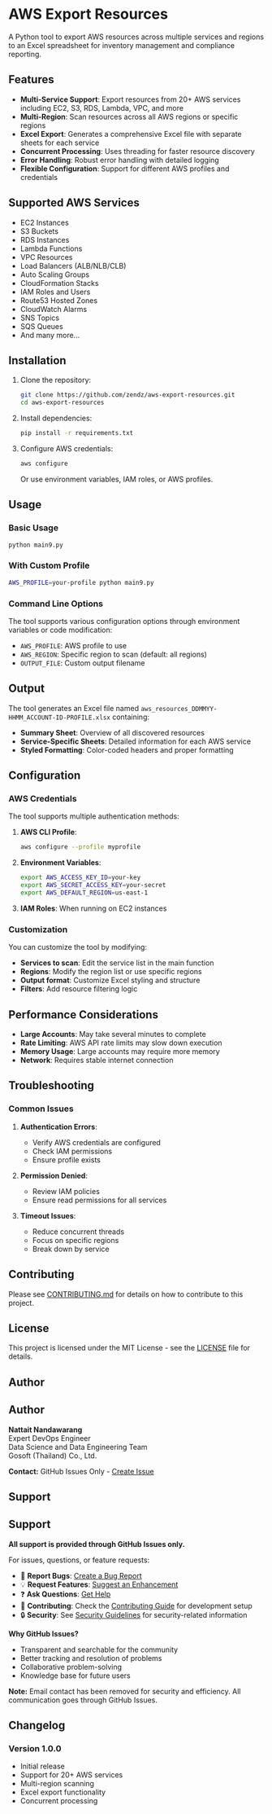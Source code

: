 # AWS Export Resources

A Python tool to export AWS resources across multiple services and regions to an Excel spreadsheet for inventory management and compliance reporting.

## Features

- **Multi-Service Support**: Export resources from 20+ AWS services including EC2, S3, RDS, Lambda, VPC, and more
- **Multi-Region**: Scan resources across all AWS regions or specific regions
- **Excel Export**: Generates a comprehensive Excel file with separate sheets for each service
- **Concurrent Processing**: Uses threading for faster resource discovery
- **Error Handling**: Robust error handling with detailed logging
- **Flexible Configuration**: Support for different AWS profiles and credentials

## Supported AWS Services

- EC2 Instances
- S3 Buckets
- RDS Instances
- Lambda Functions
- VPC Resources
- Load Balancers (ALB/NLB/CLB)
- Auto Scaling Groups
- CloudFormation Stacks
- IAM Roles and Users
- Route53 Hosted Zones
- CloudWatch Alarms
- SNS Topics
- SQS Queues
- And many more...

## Installation

1. Clone the repository:
   ```bash
   git clone https://github.com/zendz/aws-export-resources.git
   cd aws-export-resources
   ```

2. Install dependencies:
   ```bash
   pip install -r requirements.txt
   ```

3. Configure AWS credentials:
   ```bash
   aws configure
   ```
   Or use environment variables, IAM roles, or AWS profiles.

## Usage

### Basic Usage

```bash
python main9.py
```

### With Custom Profile

```bash
AWS_PROFILE=your-profile python main9.py
```

### Command Line Options

The tool supports various configuration options through environment variables or code modification:

- `AWS_PROFILE`: AWS profile to use
- `AWS_REGION`: Specific region to scan (default: all regions)
- `OUTPUT_FILE`: Custom output filename

## Output

The tool generates an Excel file named `aws_resources_DDMMYY-HHMM_ACCOUNT-ID-PROFILE.xlsx` containing:

- **Summary Sheet**: Overview of all discovered resources
- **Service-Specific Sheets**: Detailed information for each AWS service
- **Styled Formatting**: Color-coded headers and proper formatting

## Configuration

### AWS Credentials

The tool supports multiple authentication methods:

1. **AWS CLI Profile**:
   ```bash
   aws configure --profile myprofile
   ```

2. **Environment Variables**:
   ```bash
   export AWS_ACCESS_KEY_ID=your-key
   export AWS_SECRET_ACCESS_KEY=your-secret
   export AWS_DEFAULT_REGION=us-east-1
   ```

3. **IAM Roles**: When running on EC2 instances

### Customization

You can customize the tool by modifying:

- **Services to scan**: Edit the service list in the main function
- **Regions**: Modify the region list or use specific regions
- **Output format**: Customize Excel styling and structure
- **Filters**: Add resource filtering logic

## Performance Considerations

- **Large Accounts**: May take several minutes to complete
- **Rate Limiting**: AWS API rate limits may slow down execution
- **Memory Usage**: Large accounts may require more memory
- **Network**: Requires stable internet connection

## Troubleshooting

### Common Issues

1. **Authentication Errors**:
   - Verify AWS credentials are configured
   - Check IAM permissions
   - Ensure profile exists

2. **Permission Denied**:
   - Review IAM policies
   - Ensure read permissions for all services

3. **Timeout Issues**:
   - Reduce concurrent threads
   - Focus on specific regions
   - Break down by service

## Contributing

Please see [CONTRIBUTING.md](CONTRIBUTING.md) for details on how to contribute to this project.

## License

This project is licensed under the MIT License - see the [LICENSE](LICENSE) file for details.

## Author

## Author

**Nattait Nandawarang**  
Expert DevOps Engineer  
Data Science and Data Engineering Team  
Gosoft (Thailand) Co., Ltd.  

**Contact:** GitHub Issues Only - [Create Issue](https://github.com/zendz/aws-export-resources/issues/new)

## Support

## Support

**All support is provided through GitHub Issues only.**

For issues, questions, or feature requests:
- 🐛 **Report Bugs**: [Create a Bug Report](https://github.com/zendz/aws-export-resources/issues/new)
- 💡 **Request Features**: [Suggest an Enhancement](https://github.com/zendz/aws-export-resources/issues/new)
- ❓ **Ask Questions**: [Get Help](https://github.com/zendz/aws-export-resources/issues/new)
- 📖 **Contributing**: Check the [Contributing Guide](CONTRIBUTING.md) for development setup
- 🔒 **Security**: See [Security Guidelines](SECURITY.md) for security-related information

**Why GitHub Issues?**
- Transparent and searchable for the community
- Better tracking and resolution of problems
- Collaborative problem-solving
- Knowledge base for future users

**Note:** Email contact has been removed for security and efficiency. All communication goes through GitHub Issues.

## Changelog

### Version 1.0.0
- Initial release
- Support for 20+ AWS services
- Multi-region scanning
- Excel export functionality
- Concurrent processing